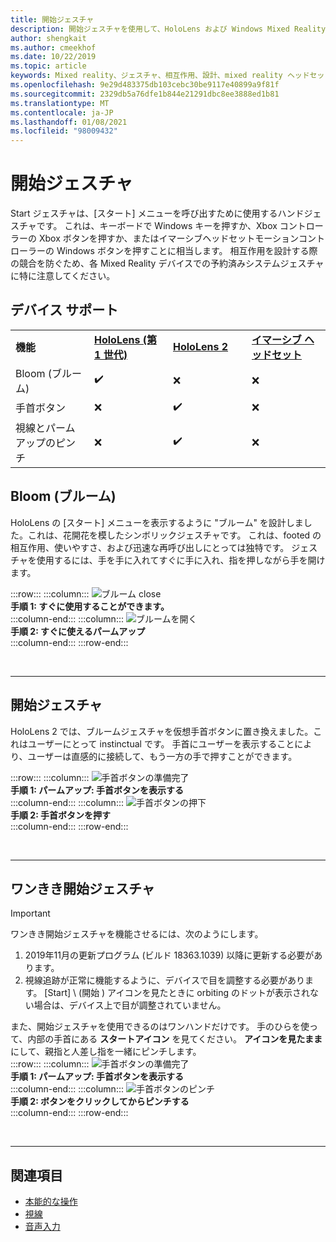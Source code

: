 ```yaml
---
title: 開始ジェスチャ
description: 開始ジェスチャを使用して、HoloLens および Windows Mixed Reality のイマーシブヘッドセットの [スタート] メニューを呼び出す方法について説明します。
author: shengkait
ms.author: cmeekhof
ms.date: 10/22/2019
ms.topic: article
keywords: Mixed reality、ジェスチャ、相互作用、設計、mixed reality ヘッドセット、windows mixed reality ヘッドセット、virtual reality ヘッドセット、HoloLens、MRTK、Mixed Reality Toolkit、ブルーム
ms.openlocfilehash: 9e29d483375db103cebc30be9117e40899a9f81f
ms.sourcegitcommit: 2329db5a76dfe1b844e21291dbc8ee3888ed1b81
ms.translationtype: MT
ms.contentlocale: ja-JP
ms.lasthandoff: 01/08/2021
ms.locfileid: "98009432"
---
```

# <a name="start-gesture"></a>開始ジェスチャ

Start ジェスチャは、[スタート] メニューを呼び出すために使用するハンドジェスチャです。 これは、キーボードで Windows キーを押すか、Xbox コントローラーの Xbox ボタンを押すか、またはイマーシブヘッドセットモーションコントローラーの Windows ボタンを押すことに相当します。 相互作用を設計する際の競合を防ぐため、各 Mixed Reality デバイスでの予約済みシステムジェスチャに特に注意してください。

## <a name="device-support"></a>デバイス サポート

<table>
    <colgroup>
    <col width="25%" />
    <col width="25%" />
    <col width="25%" />
    <col width="25%" />
    </colgroup>
    <tr>
        <td><strong>機能</strong></td>
        <td><a href="../hololens-hardware-details.md"><strong>HoloLens (第 1 世代)</strong></a></td>
        <td><a href="https://docs.microsoft.com/hololens/hololens2-hardware"><strong>HoloLens 2</strong></td>
        <td><a href="../discover/immersive-headset-hardware-details.md"><strong>イマーシブ ヘッドセット</strong></a></td>
    </tr>
     <tr>
        <td>Bloom (ブルーム)</td>
        <td>✔️</td>
        <td>❌</td>
        <td>❌</td>
    </tr>
     <tr>
        <td>手首ボタン</td>
        <td>❌</td>
        <td>✔️</td>
        <td>❌</td>
    </tr>
    <tr>
        <td>視線とパームアップのピンチ</td>
        <td>❌</td>
        <td>✔️</td>
        <td>❌</td>
    </tr>
</table>

## <a name="bloom"></a>Bloom (ブルーム)

HoloLens の [スタート] メニューを表示するように "ブルーム" を設計しました。これは、花開花を模したシンボリックジェスチャです。 これは、footed の相互作用、使いやすさ、および迅速な再呼び出しにとっては独特です。 ジェスチャを使用するには、手を手に入れてすぐに手に入れ、指を押しながら手を開けます。

:::row:::
    :::column:::
        ![ブルーム close](images/bloom-close.png)<br>
        **手順 1: すぐに使用することができます。**<br>
    :::column-end:::
    :::column:::
        ![ブルームを開く](images/bloom-open.png)<br>
        **手順 2: すぐに使えるパームアップ**<br>
    :::column-end:::
:::row-end:::

<br>

---

## <a name="start-gesture"></a>開始ジェスチャ

HoloLens 2 では、ブルームジェスチャを仮想手首ボタンに置き換えました。これはユーザーにとって instinctual です。 手首にユーザーを表示することにより、ユーザーは直感的に接続して、もう一方の手で押すことができます。

:::row:::
    :::column:::
        ![手首ボタンの準備完了](images/wrist-button-ready.png)<br>
        **手順 1: パームアップ: 手首ボタンを表示する**<br>
    :::column-end:::
    :::column:::
        ![手首ボタンの押下](images/wrist-button-press.png)<br>
        **手順 2: 手首ボタンを押す**<br>
    :::column-end:::
:::row-end:::

<br>

---

## <a name="one-handed-start-gesture"></a>ワンきき開始ジェスチャ

> [!IMPORTANT]
> ワンきき開始ジェスチャを機能させるには、次のようにします。
>
> 1. 2019年11月の更新プログラム (ビルド 18363.1039) 以降に更新する必要があります。
> 1. 視線追跡が正常に機能するように、デバイスで目を調整する必要があります。 [Start] \ (開始 \) アイコンを見たときに orbiting のドットが表示されない場合は、デバイス上で目が調整されていません。

また、開始ジェスチャを使用できるのはワンハンドだけです。 手のひらを使って、内部の手首にある **スタートアイコン** を見てください。 **アイコンを見たまま** にして、親指と人差し指を一緒にピンチします。<br>
:::row:::
    :::column:::
        ![手首ボタンの準備完了](images/wrist-button-ready.png)<br>
        **手順 1: パームアップ: 手首ボタンを表示する**<br>
    :::column-end:::
    :::column:::
        ![手首ボタンのピンチ](images/wrist-button-pinch.png)<br>
        **手順 2: ボタンをクリックしてからピンチする**<br>
    :::column-end:::
:::row-end:::

<br>

---

## <a name="see-also"></a>関連項目

* [本能的な操作](interaction-fundamentals.md)
* [視線](eye-tracking.md)
* [音声入力](voice-input.md)
